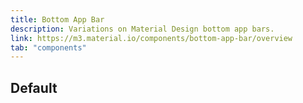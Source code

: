 ```yaml
---
title: Bottom App Bar
description: Variations on Material Design bottom app bars.
link: https://m3.material.io/components/bottom-app-bar/overview
tab: "components"
---
```


## Default

<code-preview group="default"></code-preview>
